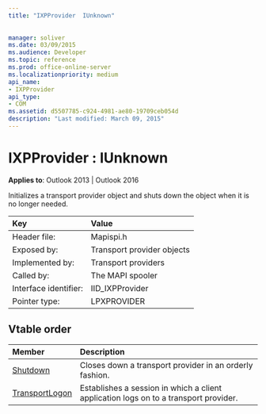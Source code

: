 ```yaml
---
title: "IXPProvider  IUnknown"
 
 
manager: soliver
ms.date: 03/09/2015
ms.audience: Developer
ms.topic: reference
ms.prod: office-online-server
ms.localizationpriority: medium
api_name:
- IXPProvider
api_type:
- COM
ms.assetid: d5507785-c924-4981-ae80-19709ceb054d
description: "Last modified: March 09, 2015"
---
```


# IXPProvider : IUnknown

  
  
**Applies to**: Outlook 2013 | Outlook 2016 
  
Initializes a transport provider object and shuts down the object when it is no longer needed.
  
|Key |Value |
|:-----|:-----|
|Header file:  <br/> |Mapispi.h  <br/> |
|Exposed by:  <br/> |Transport provider objects  <br/> |
|Implemented by:  <br/> |Transport providers  <br/> |
|Called by:  <br/> |The MAPI spooler  <br/> |
|Interface identifier:  <br/> |IID_IXPProvider  <br/> |
|Pointer type:  <br/> |LPXPROVIDER  <br/> |
   
## Vtable order

|Member |Description |
|:-----|:-----|
|[Shutdown](ixpprovider-shutdown.md) <br/> |Closes down a transport provider in an orderly fashion. |
|[TransportLogon](ixpprovider-transportlogon.md) <br/> |Establishes a session in which a client application logs on to a transport provider. |
   

